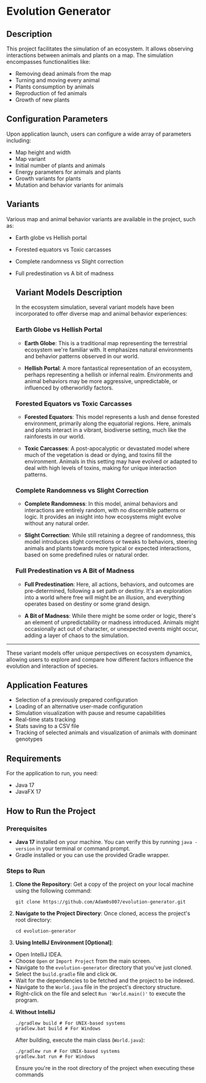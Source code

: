 # Evolution Generator

## Description

This project facilitates the simulation of an ecosystem. It allows observing interactions between animals and plants on a map. The simulation encompasses functionalities like:

- Removing dead animals from the map
- Turning and moving every animal
- Plants consumption by animals
- Reproduction of fed animals
- Growth of new plants

## Configuration Parameters

Upon application launch, users can configure a wide array of parameters including:

- Map height and width
- Map variant
- Initial number of plants and animals
- Energy parameters for animals and plants
- Growth variants for plants
- Mutation and behavior variants for animals

## Variants

Various map and animal behavior variants are available in the project, such as:

- Earth globe vs Hellish portal
- Forested equators vs Toxic carcasses
- Complete randomness vs Slight correction
- Full predestination vs A bit of madness

  ## Variant Models Description

    In the ecosystem simulation, several variant models have been incorporated to offer diverse map and animal behavior experiences:

    ### Earth Globe vs Hellish Portal

    - **Earth Globe**: 
     This is a traditional map representing the terrestrial ecosystem we're familiar with. It emphasizes natural environments and behavior patterns observed in our world.
    
    - **Hellish Portal**:
    A more fantastical representation of an ecosystem, perhaps representing a hellish or infernal realm. Environments and animal behaviors may be more aggressive, unpredictable, or influenced by otherworldly factors.

    ### Forested Equators vs Toxic Carcasses

    - **Forested Equators**:
    This model represents a lush and dense forested environment, primarily along the equatorial regions. Here, animals and plants interact in a vibrant, biodiverse setting, much like the rainforests in our world.
    
    - **Toxic Carcasses**:
    A post-apocalyptic or devastated model where much of the vegetation is dead or dying, and toxins fill the environment. Animals in this setting may have evolved or adapted to deal with high levels of toxins, making for unique interaction patterns.

    ### Complete Randomness vs Slight Correction

    - **Complete Randomness**: 
    In this model, animal behaviors and interactions are entirely random, with no discernible patterns or logic. It provides an insight into how ecosystems might evolve without any natural order.
    
    - **Slight Correction**:
    While still retaining a degree of randomness, this model introduces slight corrections or tweaks to behaviors, steering animals and plants towards more typical or expected interactions, based on some predefined rules or natural order.

    ### Full Predestination vs A Bit of Madness

    - **Full Predestination**: 
    Here, all actions, behaviors, and outcomes are pre-determined, following a set path or destiny. It's an exploration into a world where free will might be an illusion, and everything operates based on destiny or some grand design.
    
    - **A Bit of Madness**:
    While there might be some order or logic, there's an element of unpredictability or madness introduced. Animals might occasionally act out of character, or unexpected events might occur, adding a layer of chaos to the simulation.

---

These variant models offer unique perspectives on ecosystem dynamics, allowing users to explore and compare how different factors influence the evolution and interaction of species.



## Application Features

- Selection of a previously prepared configuration
- Loading of an alternative user-made configuration
- Simulation visualization with pause and resume capabilities
- Real-time stats tracking
- Stats saving to a CSV file
- Tracking of selected animals and visualization of animals with dominant genotypes

## Requirements

For the application to run, you need:

- Java 17
- JavaFX 17

## How to Run the Project

### Prerequisites

- **Java 17** installed on your machine. You can verify this by running `java -version` in your terminal or command prompt.
- Gradle installed or you can use the provided Gradle wrapper.

### Steps to Run

1. **Clone the Repository**: 
   Get a copy of the project on your local machine using the following command:
   ```
   git clone https://github.com/Adam0s007/evolution-generator.git
   ```


2. **Navigate to the Project Directory**: 
    Once cloned, access the project's root directory:
    ```
    cd evolution-generator
    ```

3. **Using IntelliJ Environment [Optional]**:
- Open IntelliJ IDEA.
- Choose `Open` or `Import Project` from the main screen.
- Navigate to the `evolution-generator` directory that you've just cloned.
- Select the `build.gradle` file and click `OK`.
- Wait for the dependencies to be fetched and the project to be indexed.
- Navigate to the `World.java` file in the project's directory structure.
- Right-click on the file and select `Run 'World.main()'` to execute the program.

4. **Without IntelliJ**
    ```
    ./gradlew build # For UNIX-based systems
    gradlew.bat build # For Windows
    ```
    After building, execute the main class (`World.java`):
    ```
    ./gradlew run # For UNIX-based systems
    gradlew.bat run # For Windows
    ```
    
    Ensure you're in the root directory of the project when executing these commands

